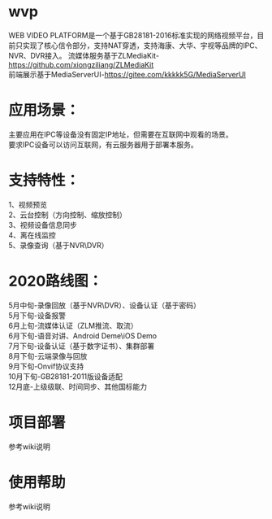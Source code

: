 # wvp
WEB VIDEO PLATFORM是一个基于GB28181-2016标准实现的网络视频平台，目前只实现了核心信令部分，支持NAT穿透，支持海康、大华、宇视等品牌的IPC、NVR、DVR接入。
流媒体服务基于ZLMediaKit-https://github.com/xiongziliang/ZLMediaKit  
前端展示基于MediaServerUI-https://gitee.com/kkkkk5G/MediaServerUI

# 应用场景：
主要应用在IPC等设备没有固定IP地址，但需要在互联网中观看的场景。  
要求IPC设备可以访问互联网，有云服务器用于部署本服务。

# 支持特性：
1、视频预览  
2、云台控制（方向控制、缩放控制）  
3、视频设备信息同步  
4、离在线监控  
5、录像查询（基于NVR\DVR）  

# 2020路线图：
5月中旬-录像回放（基于NVR\DVR）、设备认证（基于密码）  
5月下旬-设备报警  
6月上旬-流媒体认证（ZLM推流、取流）  
6月下旬-语音对讲、Android Deme\iOS Demo  
7月下旬-设备认证（基于数字证书）、集群部署  
8月下旬-云端录像与回放  
9月下旬-Onvif协议支持  
10月下旬-GB28181-2011版设备适配  
12月底-上级级联、时间同步、其他国标能力  

# 项目部署
参考wiki说明

# 使用帮助
参考wiki说明
